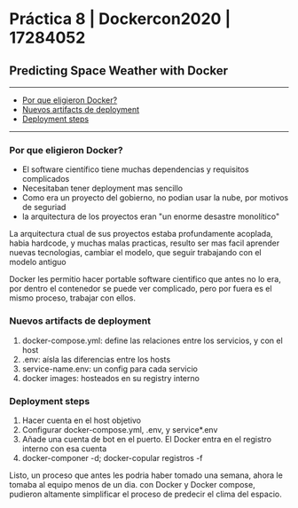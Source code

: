 # Práctica 8 | Dockercon2020  | 17284052

## Predicting Space Weather with Docker
----
  - [Por que eligieron Docker?](#por-que-eligieron-docker-?)
  - [Nuevos artifacts de deployment](#Nuevos-artifacts-de-deployment)
  - [Deployment steps](#deployment-steps)

----

### Por que eligieron Docker?
* El software científico tiene muchas dependencias y requisitos complicados
* Necesitaban tener deployment mas sencillo
* Como era un proyecto del gobierno, no podian usar la nube, por motivos de seguriad
* la arquitectura de los proyectos eran "un enorme desastre monolítico"

La arquitectura ctual de sus proyectos estaba profundamente acoplada, habia hardcode, y muchas malas practicas,  resulto ser mas facil aprender nuevas tecnologias, cambiar el modelo, que seguir trabajando con el modelo antiguo

Docker les permitio hacer portable software cientifico que antes no lo era, por dentro el contenedor se puede ver complicado, pero por fuera es el mismo proceso, trabajar con ellos.

### Nuevos artifacts de deployment
1. docker-compose.yml: define las relaciones entre los servicios, y con el host
2. .env: aísla las diferencias entre los hosts
3. service-name.env: un config para cada servicio
4. docker images: hosteados en su registry interno

### Deployment steps
1. Hacer cuenta en el host objetivo
2. Configurar docker-compose.yml, .env, y service*.env
3. Añade una cuenta de bot en el puerto. El Docker entra en el registro interno con esa cuenta
4. docker-componer -d; docker-copular registros -f

Listo, un proceso que antes les podria haber tomado una semana, ahora le tomaba al equipo menos de un dia. con Docker y Docker compose, pudieron altamente simplificar el proceso de predecir el clima del espacio.